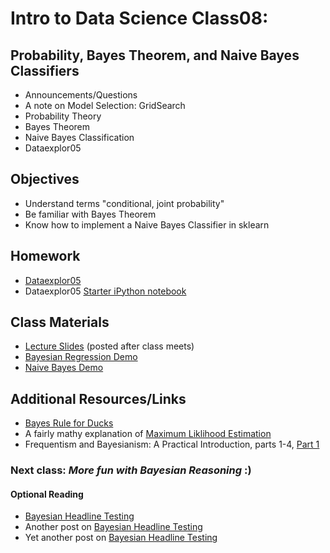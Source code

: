Intro to Data Science Class08: 
=======

## Probability, Bayes Theorem, and Naive Bayes Classifiers

- Announcements/Questions
- A note on Model Selection: GridSearch
- Probability Theory
- Bayes Theorem
- Naive Bayes Classification
- Dataexplor05

## Objectives

* Understand terms "conditional, joint probability"
* Be familiar with Bayes Theorem
* Know how to implement a Naive Bayes Classifier in sklearn

## Homework

* [Dataexplor05](https://github.com/gads14-nyc/fall_2014_lessons/blob/master/dataexplor05/)
* Dataexplor05 [Starter iPython notebook](https://github.com/gads14-nyc/fall_2014_lessons/blob/master/dataexplor05/dataexplor05_sample.ipynb)

## Class Materials

* [Lecture Slides](https://github.com/gads14-nyc/fall_2014_lessons/blob/master/08_bayes/class08.pdf) (posted after class meets)
* [Bayesian Regression Demo](http://nbviewer.ipython.org/github/gads14-nyc/fall_2014_lessons/blob/master/08_bayes/bayes_regression_example.ipynb)
* [Naive Bayes Demo](http://nbviewer.ipython.org/github/gads14-nyc/fall_2014_lessons/blob/master/08_bayes/lab/naive_bayes.ipynb)

## Additional Resources/Links

* [Bayes Rule for Ducks](http://planspace.org/2014/02/23/bayes-rule-for-ducks/)
* A fairly mathy explanation of [Maximum Liklihood Estimation](https://files.nyu.edu/mrg217/public/mle_introduction1.pdf)
* Frequentism and Bayesianism: A Practical Introduction, parts 1-4, [Part 1](http://jakevdp.github.io/blog/2014/03/11/frequentism-and-bayesianism-a-practical-intro/)

### Next class: *More fun with Bayesian Reasoning* :)

#### Optional Reading

* [Bayesian Headline Testing](http://jeroenjanssens.com/2013/08/18/bayesian-headline-testing-at-visual-revenue.html)
* Another post on [Bayesian Headline Testing](http://developers.lyst.com/data/2014/05/10/bayesian-ab-testing/)
* Yet another post on [Bayesian Headline Testing](http://www.bayesianwitch.com/blog/2014/bayesian_ab_test.html)